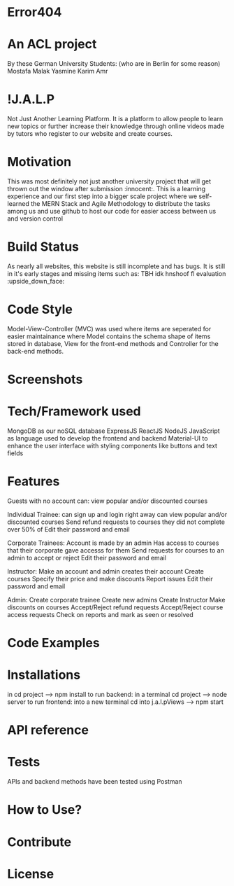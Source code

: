 # Error404
<h1>An ACL project</h1>

By these German University Students: (who are in Berlin for some reason)
Mostafa
Malak
Yasmine
Karim
Amr

<h1>!J.A.L.P</h1>
Not Just Another Learning Platform. 
It is a platform to allow people to learn new topics or further increase their knowledge through online videos made by tutors who register to our website and create courses.

<h1>Motivation</h1>
This was most definitely not just another university project that will get thrown out the window after submission :innocent:.
This is a learning experience and our first step into a bigger scale project where we self-learned the MERN Stack and Agile Methodology to distribute the tasks among us and use github to host our code for easier access between us and version control

<h1>Build Status</h1>
As nearly all websites, this website is still incomplete and has bugs. It is still in it's early stages and missing items such as:
TBH idk hnshoof fl evaluation 	:upside_down_face:



<h1>Code Style</h1>
Model-View-Controller (MVC) was used where items are seperated for easier maintainance where Model contains the schema shape of items stored in database, View for the front-end methods and Controller for the back-end methods.

<h1>Screenshots</h1>
<h1>Tech/Framework used</h1>
MongoDB as our noSQL database 
ExpressJS
ReactJS
NodeJS
JavaScript as language used to develop the frontend and backend
Material-UI to enhance the user interface with styling components like buttons and text fields

<h1>Features</h1>

Guests with  no account can:
view popular and/or discounted courses

Individual Trainee:
can sign up and login right away
can view popular and/or discounted courses
Send refund requests to courses they did not complete over 50% of
Edit their password and email

Corporate Trainees:
Account is made by an admin
Has access to courses that their corporate gave accesss for them
Send requests for courses to an admin to accept or reject
Edit their password and email

Instructor:
Make an account and admin creates their account
Create courses 
Specify their price and make discounts
Report issues
Edit their password and email

Admin:
Create corporate trainee
Create new admins
Create Instructor
Make discounts on courses
Accept/Reject refund requests
Accept/Reject course access requests
Check on reports and mark as seen or resolved

  
<h1>Code Examples</h1>

<h1>Installations</h1>
in cd project --> npm install
to run backend: in a terminal cd project --> node server
to run frontend: into a new terminal cd into j.a.l.pViews --> npm start

<h1>API reference</h1>
<h1>Tests</h1>
APIs and backend methods have been tested using Postman
<h1>How to Use?</h1>
<h1>Contribute</h1>
<h1>License</h1>












